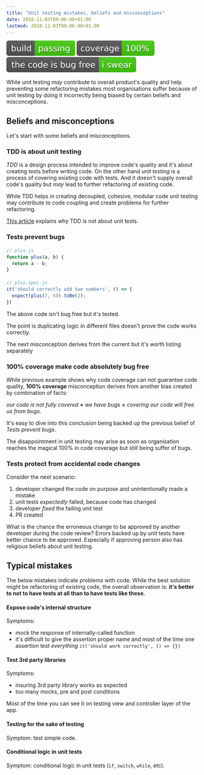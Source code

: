```yaml
---
title: "Unit testing mistakes, beliefs and misconceptions"
date: 2018-11-03T09:06:08+01:00
lastmod: 2018-11-03T09:06:08+01:00
---
```

![build passing](/images/build-passing.svg)
![coverage 100%](/images/coverage-100.svg)
![the code is bug free i swear](/images/the_code_is_bug_free-i_swear.svg)

While unit testing *may* contribute to overall product's quality and help preventing some refactoring mistakes most
organisations suffer because of unit testing by doing it incorrectly being biased by certain beliefs and
misconceptions.

## Beliefs and misconceptions

Let's start with some beliefs and misconceptions. 

### TDD is about unit testing

*TDD* is a design process intended to improve code's quality and it's about creating tests before writing code.
On the other hand *unit testing* is a process of covering existing code with tests. And it doesn't supply
overall code's quality but *may* lead to further refactoring of existing code.

While TDD helps in creating decoupled, cohesive, modular code unit testing
may contribute to code coupling and create problems for further refactoring.

[This article](https://xebia.com/blog/tdd-not-unit-tests/) explains why TDD is not about unit tests.

### Tests prevent bugs

```javascript
// plus.js
function plus(a, b) {
  return a - b;
}

// plus.spec.js
it('should correctly add two numbers', () => {
  expect(plus(7, 5)).toBe(2);
})
```

The above code isn't bug free but it's tested.

The point is duplicating logic in different files doesn't prove the code works correctly.

The next misconception derives from the current but it's worth listing separately

### 100% coverage make code absolutely bug free

While previous example shows why code coverage can not guarantee code quality, **100% coverage** misconception derives
from another bias created by combination of facts:

*our code is not fully covered* **+** *we have bugs* **=** *covering our code will free us from bugs*.

It's easy to dive into this conclusion being backed up the previous belief of *Tests prevent bugs*.

The disappointment in unit testing may arise as soon as organisation reaches the magical 100% in code coverage but
still being suffer of bugs.

### Tests protect from accidental code changes

Consider the next scenario:

1. developer changed the code on purpose and unintentionally made a mistake
1. unit tests *expectedly* failed, because code has changed
1. developer *fixed* the failing unit test
1. PR created

What is the chance the erroneous change to be approved by another developer during the code review? Errors
backed up by unit tests have better chance to be approved. Especially if approving person also has religious beliefs
about unit testing.

## Typical mistakes

The below mistakes indicate problems with code. While the best solution might be refactoring of existing code, the overall
observation is: **it's better to not to have tests at all than to have tests like these**.

#### Expose code's internal structure

Symptoms:

* mock the response of internally-called function
* it's difficult to give the assertion proper name and most of the time one assertion test *everything*
`it('should work correctly', () => {})`

#### Test 3rd party libraries

Symptoms:

* insuring 3rd party library works as expected
* too many mocks, pre and post conditions

Most of the time you can see it on testing view and controller layer of the app.

#### Testing for the sake of testing

Symptom: test simple code.

#### Conditional logic in unit tests

Symptom: conditional logic in unit tests (`if`, `switch`, `while`, etc).
